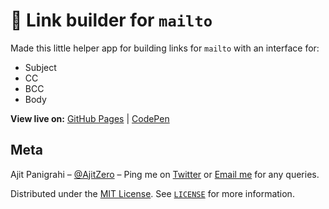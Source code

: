 # 🔗 Link builder for `mailto`


Made this little helper app for building links for `mailto` with an interface for:

- Subject
- CC
- BCC
- Body

**View live on:** [GitHub Pages](https://ajitzero.github.io/mailto-link-builder/) | [CodePen](https://codepen.io/AjitZero/full/GRoLLmp)

## Meta

Ajit Panigrahi – [@AjitZero](https://github.com/AjitZero) – Ping me on [Twitter](https://twitter.com/AjitZero) or [Email me](mailto:ajitzero@gmail.com) for any queries.

Distributed under the [MIT License](https://opensource.org/licenses/MIT). See [`LICENSE`](https://github.com/AjitZero/mailto-link-builder/blob/master/LICENSE.md) for more information.
